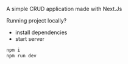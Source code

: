 A simple CRUD application made with Next.Js

Running project locally?
- install dependencies
- start server

```bash
npm i
npm run dev
```
